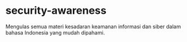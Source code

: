 # security-awareness
Mengulas semua materi kesadaran keamanan informasi dan siber dalam bahasa Indonesia yang mudah dipahami.
